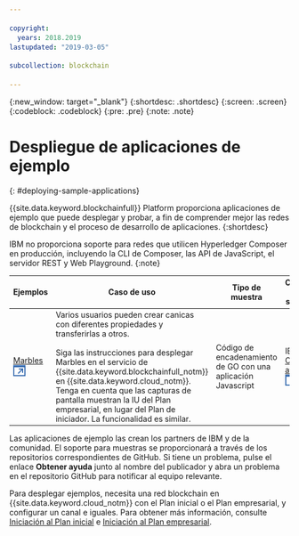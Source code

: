 ```yaml
---

copyright:
  years: 2018.2019
lastupdated: "2019-03-05"

subcollection: blockchain

---
```


{:new_window: target="_blank"}
{:shortdesc: .shortdesc}
{:screen: .screen}
{:codeblock: .codeblock}
{:pre: .pre}
{:note: .note}

# Despliegue de aplicaciones de ejemplo
{: #deploying-sample-applications}

{{site.data.keyword.blockchainfull}} Platform proporciona aplicaciones de ejemplo que puede desplegar y probar, a fin de comprender mejor las redes de blockchain y el proceso de desarrollo de aplicaciones.
{:shortdesc}

IBM no proporciona soporte para redes que utilicen Hyperledger Composer en producción, incluyendo la CLI de Composer, las API de JavaScript, el servidor REST y Web Playground.
{:note}

|  Ejemplos     | Caso de uso       | Tipo de muestra  | Creador y soporte  |
| --------------|---------------------|----|-------|
| [Marbles ![Icono de enlace externo](../images/external_link.svg "Icono de enlace externo")](https://github.com/IBM-Blockchain/marbles "Marbles")| Varios usuarios pueden crear canicas con diferentes propiedades y transferirlas a otros. <br> <br> Siga las instrucciones para desplegar Marbles en el servicio de {{site.data.keyword.blockchainfull_notm}} en {{site.data.keyword.cloud_notm}}. Tenga en cuenta que las capturas de pantalla muestran la IU del Plan empresarial, en lugar del Plan de iniciador. La funcionalidad es similar. | Código de encadenamiento de GO con una aplicación Javascript| IBM<br> [Obtener ayuda ![Icono de enlace externo](../images/external_link.svg "Icono de enlace externo")](https://github.com/IBM-Blockchain/marbles/issues "Obtener ayuda") |


Las aplicaciones de ejemplo las crean los partners de IBM y de la comunidad. El soporte para muestras se proporcionará a través de los repositorios correspondientes de GitHub. Si tiene un problema, pulse el enlace **Obtener ayuda** junto al nombre del publicador y abra un problema en el repositorio GitHub para notificar al equipo relevante.

Para desplegar ejemplos, necesita una red blockchain en {{site.data.keyword.cloud_notm}} con el Plan inicial o el Plan empresarial, y configurar un canal e iguales. Para obtener más información, consulte [Iniciación al Plan inicial](/docs/services/blockchain?topic=blockchain-getting-started-with-starter-plan#getting-started-with-starter-plan) e [Iniciación al Plan empresarial](/docs/services/blockchain?topic=blockchain-getting-started-with-enterprise-plan#getting-started-with-enterprise-plan).
